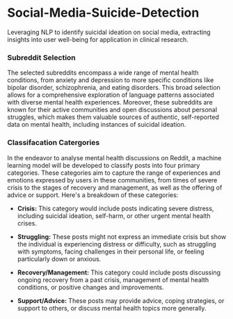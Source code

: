 # Social-Media-Suicide-Detection
Leveraging NLP to identify suicidal ideation on social media, extracting insights into user well-being for application in clinical research.

### Subreddit Selection
The selected subreddits encompass a wide range of mental health conditions, from anxiety and depression to more specific conditions like bipolar disorder, schizophrenia, and eating disorders. This broad selection allows for a comprehensive exploration of language patterns associated with diverse mental health experiences. Moreover, these subreddits are known for their active communities and open discussions about personal struggles, which makes them valuable sources of authentic, self-reported data on mental health, including instances of suicidal ideation.

### Classifacation Catergories
In the endeavor to analyse mental health discussions on Reddit, a machine learning model will be developed to classify posts into four primary categories. These categories aim to capture the range of experiences and emotions expressed by users in these communities, from times of severe crisis to the stages of recovery and management, as well as the offering of advice or support. Here's a breakdown of these categories:

- **Crisis:** This category would include posts indicating severe distress, including suicidal ideation, self-harm, or other urgent mental health crises.

- **Struggling:** These posts might not express an immediate crisis but show the individual is experiencing distress or difficulty, such as struggling with symptoms, facing challenges in their personal life, or feeling particularly down or anxious.

- **Recovery/Management:** This category could include posts discussing ongoing recovery from a past crisis, management of mental health conditions, or positive changes and improvements.

- **Support/Advice:** These posts may provide advice, coping strategies, or support to others, or discuss mental health topics more generally.
